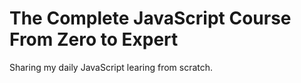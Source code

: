 <h1>The Complete JavaScript Course From Zero to Expert</h1>
<p>Sharing my daily JavaScript learing from scratch.</p>